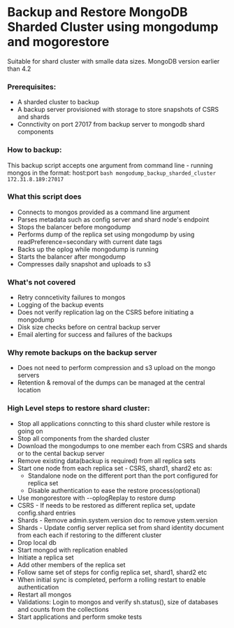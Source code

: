 # Backup and Restore MongoDB Sharded Cluster using mongodump and mogorestore


Suitable for shard cluster with smalle data sizes. MongoDB version earlier than 4.2

### Prerequisites:
- A sharded cluster to backup
- A backup server provisioned with storage to store snapshots of CSRS and shards
- Connctivity on port 27017 from backup server to mongodb shard components

### How to backup:
This backup script accepts one argument from command line - running mongos in the format: host:port
`bash mongodump_backup_sharded_cluster 172.31.8.189:27017`

### What this script does
- Connects to mongos provided as a command line argument
- Parses metadata such as config server and shard node's endpoint
- Stops the balancer before mongodump
- Performs dump of the replica set using mongodump by using readPreference=secondary with current date tags
- Backs up the oplog while mongodump is running
- Starts the balancer after mongodump
- Compresses daily snapshot and uploads to s3

### What's not covered
- Retry conncetivity failures to mongos
- Logging of the backup events
- Does not verify replication lag on the CSRS before initiating a mongodump
- Disk size checks before on central backup server
- Email alerting for success and failures of the backups

### Why remote backups on the backup server
- Does not need to perform compression and s3 upload on the mongo servers
- Retention & removal of the dumps can be managed at the central location

### High Level steps to restore shard cluster:
- Stop all applications conncting to this shard cluster while restore is going on
- Stop all components from the sharded cluster
- Download the mongodumps to one member each from CSRS and shards or to the cental backup server
- Remove existing data(backup is required) from all replica sets 
- Start one node from each replica set - CSRS, shard1, shard2 etc as:
    - Standalone node on the different port than the port configured for replica set
    - Disable authentication to ease the restore process(optional)
- Use mongorestore with --oplogReplay to restore dump
- CSRS - If needs to be restored as different replica set, update config.shard entries
- Shards - Remove admin.system.version doc to remove ystem.version
- Shards - Update config server replica set from shard identity document from each each if restoring to the different cluster
- Drop local db
- Start mongod with replication enabled
- Initiate a replica set
- Add other members of the replica set
- Follow same set of steps for config replica set, shard1, shard2 etc
- When initial sync is completed, perform a rolling restart to enable authentication
- Restart all mongos
- Validations: Login to mongos and verify sh.status(), size of databases and counts from the collections 
- Start applications and perform smoke tests





